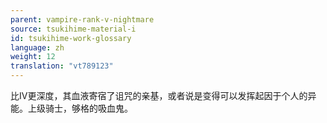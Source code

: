 ```yaml
---
parent: vampire-rank-v-nightmare
source: tsukihime-material-i
id: tsukihime-work-glossary
language: zh
weight: 12
translation: "vt789123"
---
```


比IV更深度，其血液寄宿了诅咒的亲基，或者说是变得可以发挥起因于个人的异能。上级骑士，够格的吸血鬼。

